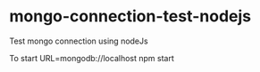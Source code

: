 # mongo-connection-test-nodejs
Test mongo connection using nodeJs


To start
URL=mongodb://localhost npm start

